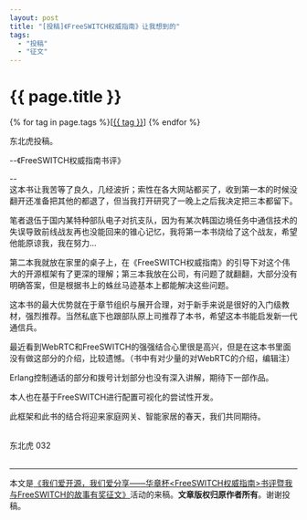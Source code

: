 ```yaml
---
layout: post
title: "[投稿]《FreeSWITCH权威指南》让我想到的"
tags:
  - "投稿"
  - "征文"
---
```


# {{ page.title }}

<div class="tags">
{% for tag in page.tags %}[<a class="tag" href="/tags.html#{{ tag }}">{{ tag }}</a>] {% endfor %}
</div>

东北虎投稿。

--《FreeSWITCH权威指南书评》

--
<br />
这本书让我苦等了良久，几经波折；索性在各大网站都买了，收到第一本的时候没翻开还准备把其他的都退了，但当我打开研究了一晚上之后我决定把三本都留下。

笔者退伍于国内某特种部队电子对抗支队，因为有某次韩国边境任务中通信技术的失误导致前线战友再也没能回来的锥心记忆，我将第一本书烧给了这个战友，希望他能原谅我，我在努力...

第二本我就放在家里的桌子上，在《FreeSWITCH权威指南》的引导下对这个伟大的开源框架有了更深的理解；第三本我放在公司，有问题了就翻翻，大部分没有明确答案，但是根据书上的蛛丝马迹基本上都能解决这些问题。

这本书的最大优势就在于章节组织与展开合理，对于新手来说是很好的入门级教材，强烈推荐。当然私底下也跟部队原上司推荐了本书，希望这本书能启发新一代通信兵。

最近看到WebRTC和FreeSWITCH的强强结合心里很是高兴，但是在这本书里面没有做这部分的介绍，比较遗憾。（书中有对少量的对WebRTC的介绍，编辑注）

Erlang控制通话的部分和拨号计划部分也没有深入讲解，期待下一部作品。

本人也在基于FreeSWITCH进行配置可视化的尝试性开发。

此框架和此书的结合将迎来家庭网关、智能家居的春天，我们共同期待。

<br />
东北虎	032

<br>
<br>
<hr>


本文是[《我们爱开源，我们爱分享——华章杯<FreeSWITCH权威指南>书评暨我与FreeSWITCH的故事有奖征文》](/2014/06/20/FreeSWITCH-The-Definitive-Guide-book-review.html)活动的来稿。**文章版权归原作者所有**。谢谢投稿。

